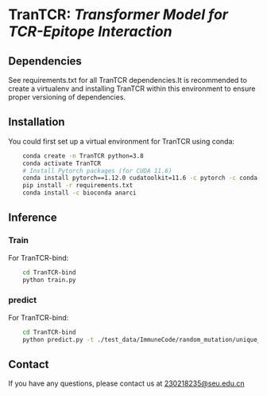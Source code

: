 # TranTCR: *Transformer Model for TCR-Epitope Interaction*

## Dependencies
See requirements.txt for all TranTCR dependencies.It is recommended to create a virtualenv and installing TranTCR within this environment to ensure proper versioning of dependencies.
## Installation
You could first set up a virtual environment for TranTCR using conda:
```bash
    conda create -n TranTCR python=3.8
    conda activate TranTCR
    # Install Pytorch packages (for CUDA 11.6)
    conda install pytorch==1.12.0 cudatoolkit=11.6 -c pytorch -c conda-forge
    pip install -r requirements.txt
    conda install -c bioconda anarci
```

## Inference
### Train
For TranTCR-bind:
```bash
    cd TranTCR-bind
    python train.py
```

### predict
For TranTCR-bind:
```bash
    cd TranTCR-bind
    python predict.py -t ./test_data/ImmuneCode/random_mutation/unique_cdr3_1V1_Immunecode.csv -o ./output/result_test.csv
```


## Contact
If you have any questions, please contact us at 230218235@seu.edu.cn